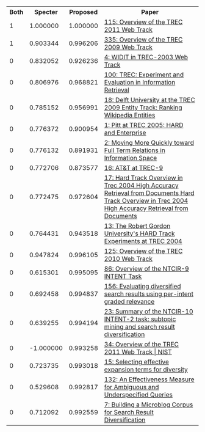 <html><table><tr>
<th>Both</th>
<th>Specter</th>
<th>Proposed</th>
<th>Paper</th>
</tr>
<tr>
<td>1</td>
<td>1.000000</td>
<td>1.000000</td>
<td><a href="https://www.semanticscholar.org/paper/1627c247a2c8d378ba68eff23befa2c8a02f91b3">115: Overview of the TREC 2011 Web Track</a></td>
</tr>
<tr>
<td>1</td>
<td>0.903344</td>
<td>0.996206</td>
<td><a href="https://www.semanticscholar.org/paper/d38cd6ff98ab65f5b61f930d481e4ea5502cd697">335: Overview of the TREC 2009 Web Track</a></td>
</tr>
<tr>
<td>0</td>
<td>0.832052</td>
<td>0.926236</td>
<td><a href="https://www.semanticscholar.org/paper/0fc46bfcc4df532d8ef56e08b1bfa969c705b9e0">4: WIDIT in TREC-2003 Web Track</a></td>
</tr>
<tr>
<td>0</td>
<td>0.806976</td>
<td>0.968821</td>
<td><a href="https://www.semanticscholar.org/paper/f7fcc97be18be855f0b337972b740a036606d7c0">100: TREC: Experiment and Evaluation in Information Retrieval</a></td>
</tr>
<tr>
<td>0</td>
<td>0.785152</td>
<td>0.956991</td>
<td><a href="https://www.semanticscholar.org/paper/1a8f3b1e52b80b1c15012331463a2d654837a54f">18: Delft University at the TREC 2009 Entity Track: Ranking Wikipedia Entities</a></td>
</tr>
<tr>
<td>0</td>
<td>0.776372</td>
<td>0.900954</td>
<td><a href="https://www.semanticscholar.org/paper/91592636e49b918bead632799a1a7abae0ea594e">1: Pitt at TREC 2005: HARD and Enterprise</a></td>
</tr>
<tr>
<td>0</td>
<td>0.776132</td>
<td>0.891931</td>
<td><a href="https://www.semanticscholar.org/paper/5201a94d4c7440743ee32704e5cf87fc1949a87f">2: Moving More Quickly toward Full Term Relations in Information Space</a></td>
</tr>
<tr>
<td>0</td>
<td>0.772706</td>
<td>0.873577</td>
<td><a href="https://www.semanticscholar.org/paper/debf9b3fa2e8c2d05aed8e4551591b000c18d73a">16: AT&T at TREC-9</a></td>
</tr>
<tr>
<td>0</td>
<td>0.772475</td>
<td>0.972604</td>
<td><a href="https://www.semanticscholar.org/paper/fb2d5d96b52d475774f620a1a6ec32d266bf1be2">17: Hard Track Overview in Trec 2004 High Accuracy Retrieval from Documents Hard Track Overview in Trec 2004 High Accuracy Retrieval from Documents</a></td>
</tr>
<tr>
<td>0</td>
<td>0.764431</td>
<td>0.943518</td>
<td><a href="https://www.semanticscholar.org/paper/36800587d5a4c7a5a274261b837ed0c47ddb01b2">13: The Robert Gordon University's HARD Track Experiments at TREC 2004</a></td>
</tr>
<tr>
<td>0</td>
<td>0.947824</td>
<td>0.996105</td>
<td><a href="https://www.semanticscholar.org/paper/e567b2fee8814d5e5c7f0789122f53e18c1df52a">125: Overview of the TREC 2010 Web Track</a></td>
</tr>
<tr>
<td>0</td>
<td>0.615301</td>
<td>0.995095</td>
<td><a href="https://www.semanticscholar.org/paper/bd5d105f4fa032e58e0a112d9316bc4301976e06">86: Overview of the NTCIR-9 INTENT Task</a></td>
</tr>
<tr>
<td>0</td>
<td>0.692458</td>
<td>0.994837</td>
<td><a href="https://www.semanticscholar.org/paper/f855a3813c8c6d0f7a69f4234f4e56d95a4b0611">156: Evaluating diversified search results using per-intent graded relevance</a></td>
</tr>
<tr>
<td>0</td>
<td>0.639255</td>
<td>0.994194</td>
<td><a href="https://www.semanticscholar.org/paper/392febc5c5cb2d5c8e11729d731ef7352ee0c6f7">23: Summary of the NTCIR-10 INTENT-2 task: subtopic mining and search result diversification</a></td>
</tr>
<tr>
<td>0</td>
<td>-1.000000</td>
<td>0.993258</td>
<td><a href="https://www.semanticscholar.org/paper/b7c1609f4160d0062483f418207c78e0d4c29380">34: Overview of the TREC 2011 Web Track | NIST</a></td>
</tr>
<tr>
<td>0</td>
<td>0.723735</td>
<td>0.993018</td>
<td><a href="https://www.semanticscholar.org/paper/15fc3a2278989a508f3912dd3542ac9f4dbf7910">15: Selecting effective expansion terms for diversity</a></td>
</tr>
<tr>
<td>0</td>
<td>0.529608</td>
<td>0.992817</td>
<td><a href="https://www.semanticscholar.org/paper/d01fa604474e538c5847de0a2acffd5452f92319">132: An Effectiveness Measure for Ambiguous and Underspecified Queries</a></td>
</tr>
<tr>
<td>0</td>
<td>0.712092</td>
<td>0.992559</td>
<td><a href="https://www.semanticscholar.org/paper/bf3cdd9dbeafa73b01e062547b7ecb37df692eef">7: Building a Microblog Corpus for Search Result Diversification</a></td>
</tr>
</table></html>

